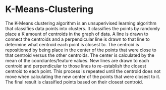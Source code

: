 # K-Means-Clustering
The K-Means clustering algorithm is an unsuperivised learning algorithm that classifies data points into clusters.
It classifies the points by randomly place a K amount of centroids in the graph of data.
A line is drawn to connect the centroids and a perpendicular line is drawn to that line to determine what centroid each point is closest to.
The centroid is repositioned by being place in the center of the points that were close to that centroid versus the other centroids.
The center is calculated by the mean of the coordiantes/feature values.
New lines are drawn to each centroid and perpendicular to those lines to re-establish the closest centroid to each point.
This process is repeated until the centroid does not move when calculating the new center of the points that were closest to it.
The final result is classified points based on their closest centroid.